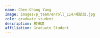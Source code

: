 ```yaml
---
name: Chen-Chang Yang
image: images/p_team/enroll_114/楊鎮菖.jpg
role: graduate_student
description: 楊鎮菖
affiliation: Graduate Student
---
```

